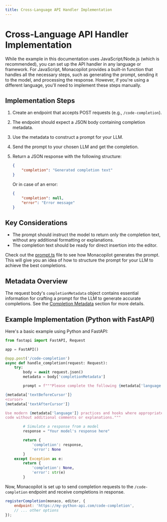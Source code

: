 ```yaml
---
title: Cross-Language API Handler Implementation
---
```


# Cross-Language API Handler Implementation

While the example in this documentation uses JavaScript/Node.js (which is recommended), you can set up the API handler in any language or framework. For JavaScript, Monacopilot provides a built-in function that handles all the necessary steps, such as generating the prompt, sending it to the model, and processing the response. However, if you're using a different language, you'll need to implement these steps manually.

## Implementation Steps

1. Create an endpoint that accepts POST requests (e.g., `/code-completion`).
2. The endpoint should expect a JSON body containing completion metadata.
3. Use the metadata to construct a prompt for your LLM.
4. Send the prompt to your chosen LLM and get the completion.
5. Return a JSON response with the following structure:

    ```json
    {
        "completion": "Generated completion text"
    }
    ```

    Or in case of an error:

    ```json
    {
        "completion": null,
        "error": "Error message"
    }
    ```

## Key Considerations

- The prompt should instruct the model to return only the completion text, without any additional formatting or explanations.
- The completion text should be ready for direct insertion into the editor.

Check out the [prompt.ts](https://github.com/arshad-yaseen/monacopilot/blob/main/src/helpers/prompt.ts) file to see how Monacopilot generates the prompt. This will give you an idea of how to structure the prompt for your LLM to achieve the best completions.

## Metadata Overview

The request body's `completionMetadata` object contains essential information for crafting a prompt for the LLM to generate accurate completions. See the [Completion Metadata](/advanced/custom-prompt#completion-metadata) section for more details.

## Example Implementation (Python with FastAPI)

Here's a basic example using Python and FastAPI:

```python
from fastapi import FastAPI, Request

app = FastAPI()

@app.post('/code-completion')
async def handle_completion(request: Request):
    try:
        body = await request.json()
        metadata = body['completionMetadata']

        prompt = f"""Please complete the following {metadata['language']} code:

{metadata['textBeforeCursor']}
<cursor>
{metadata['textAfterCursor']}

Use modern {metadata['language']} practices and hooks where appropriate. Please provide only the completed part of the
code without additional comments or explanations."""

        # Simulate a response from a model
        response = "Your model's response here"

        return {
            'completion': response,
            'error': None
        }
    except Exception as e:
        return {
            'completion': None,
            'error': str(e)
        }
```

Now, Monacopilot is set up to send completion requests to the `/code-completion` endpoint and receive completions in response.

```javascript
registerCompletion(monaco, editor, {
    endpoint: 'https://my-python-api.com/code-completion',
    // ... other options
});
```
